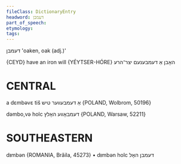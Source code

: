 ```yaml
---
fileClass: DictionaryEntry
headword: דעמבן
part_of_speech: 
etymology: 
tags: 
---
```

דעמבן
'oaken, oak (adj.)'

{CEYD}
have an iron will {YÉYTSER-HÓRE} האָבן אַ דעמבענעם יצר־הרע

CENTRAL
========

a dɛmbəvɛ tiš אַ דעמבעווער טיש {POLAND, Wolbrom, 50196}

dəmbo,və holc דעמבאָווע האָלץ {POLAND, Warsaw, 52211}

SOUTHEASTERN
==============

dᵻmbən {ROMANIA, Brăila, 45273}
	•	dᵻmbən holc דעמבן האָל

